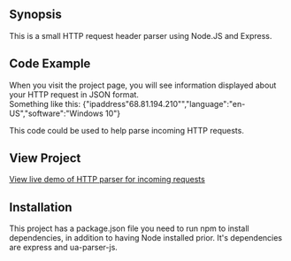 ## Synopsis

This is a small HTTP request header parser using Node.JS and Express.

## Code Example

When you visit the project page, you will see information displayed about your HTTP request in JSON format.  
Something like this: {"ipaddress"68.81.194.210"","language":"en-US","software":"Windows 10"}

This code could be used to help parse incoming HTTP requests.

## View Project
[View live demo of HTTP parser for incoming requests](https://young-forest-45079.herokuapp.com/)


## Installation

This project has a package.json file you need to run npm to install dependencies, in addition to having Node installed prior.  It's dependencies are express and ua-parser-js.


